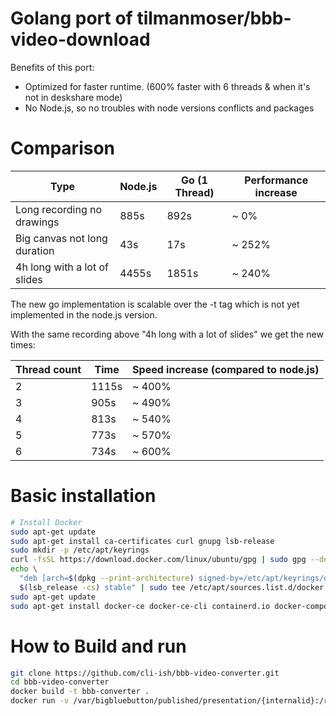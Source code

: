 # Golang port of tilmanmoser/bbb-video-download

Benefits of this port:

* Optimized for faster runtime. (600% faster with 6 threads & when it's not in deskshare mode)
* No Node.js, so no troubles with node versions conflicts and packages

# Comparison

| Type                         | Node.js     | Go (1 Thread)    | Performance increase            |
|------------------------------|-------------|------------------|---------------------------------|
| Long recording no drawings   | 885s        | 892s             | ~ 0%                            |
| Big canvas not long duration | 43s         | 17s              | ~ 252%                          |
| 4h long with a lot of slides | 4455s       | 1851s            | ~ 240%                          |

The new go implementation is scalable over the -t tag which is not yet implemented in the node.js version.

With the same recording above "4h long with a lot of slides" we get the new times:

| Thread count | Time  | Speed increase (compared to node.js) |
|--------------|-------|--------------------------------------|
| 2            | 1115s | ~ 400%                               |
| 3            | 905s  | ~ 490%                               |
| 4            | 813s  | ~ 540%                               |
| 5            | 773s  | ~ 570%                               |
| 6            | 734s  | ~ 600%                               |

# Basic installation

```bash
# Install Docker
sudo apt-get update
sudo apt-get install ca-certificates curl gnupg lsb-release
sudo mkdir -p /etc/apt/keyrings
curl -fsSL https://download.docker.com/linux/ubuntu/gpg | sudo gpg --dearmor -o /etc/apt/keyrings/docker.gpg
echo \
  "deb [arch=$(dpkg --print-architecture) signed-by=/etc/apt/keyrings/docker.gpg] https://download.docker.com/linux/ubuntu \
  $(lsb_release -cs) stable" | sudo tee /etc/apt/sources.list.d/docker.list > /dev/null
sudo apt-get update
sudo apt-get install docker-ce docker-ce-cli containerd.io docker-compose-plugin
```

# How to Build and run

```bash
git clone https://github.com/cli-ish/bbb-video-converter.git
cd bbb-video-converter
docker build -t bbb-converter .
docker run -v /var/bigbluebutton/published/presentation/{internalid}:/recdir bbb-converter -i /recdir -o video.mp4
```